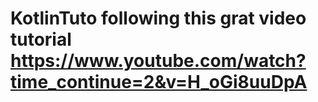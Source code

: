 # KotlinTuto following this grat video tutorial https://www.youtube.com/watch?time_continue=2&v=H_oGi8uuDpA
